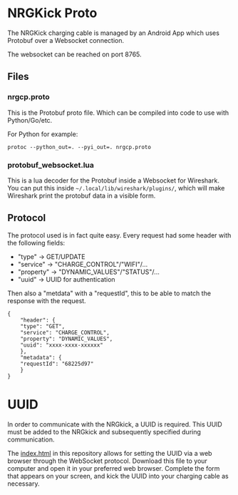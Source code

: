 # NRGKick Proto

The NRGKick charging cable is managed by an Android App which uses Protobuf over a Websocket connection.

The websocket can be reached on port 8765.

## Files
### nrgcp.proto
This is the Protobuf proto file. Which can be compiled into code to use with Python/Go/etc.

For Python for example:
```
protoc --python_out=. --pyi_out=. nrgcp.proto
```

### protobuf_websocket.lua
This is a lua decoder for the Protobuf inside a Websocket for Wireshark.
You can put this inside `~/.local/lib/wireshark/plugins/`, which will make Wireshark print the protobuf data in a visible form.

## Protocol
The protocol used is in fact quite easy.
Every request had some header with the following fields:
- "type" -> GET/UPDATE
- "service" -> "CHARGE_CONTROL"/"WIFI"/...
- "property" -> "DYNAMIC_VALUES"/"STATUS"/...
- "uuid" -> UUID for authentication

Then also a "metdata" with a "requestId", this to be able to match the response with the request.
```
{
    "header": {
    "type": "GET",
    "service": "CHARGE_CONTROL",
    "property": "DYNAMIC_VALUES",
    "uuid": "xxxx-xxxx-xxxxxx"
    },
    "metadata": {
    "requestId": "68225d97"
    }
}
```

# UUID
In order to communicate with the NRGkick, a UUID is required. This UUID must be added to the NRGkick and subsequently specified during communication.

The [index.html](./index.html) in this repository allows for setting the UUID via a web browser through the WebSocket protocol. Download this file to your computer and open it in your preferred web browser. Complete the form that appears on your screen, and kick the UUID into your charging cable as necessary.
